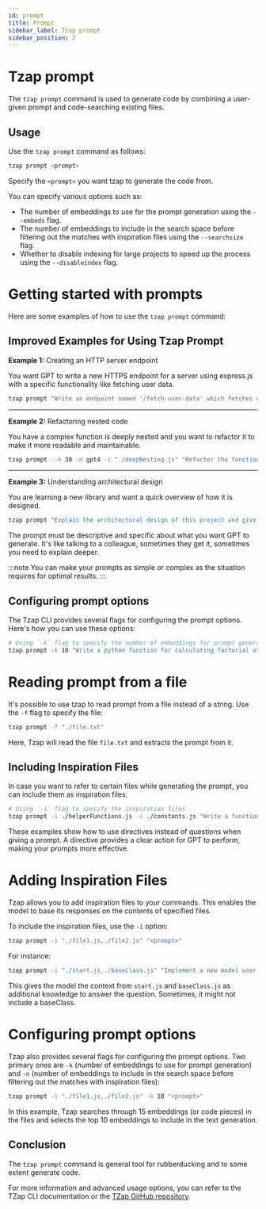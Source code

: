 ```yaml
---
id: prompt
title: Prompt
sidebar_label: Tzap prompt
sidebar_position: 2
---
```


# Tzap prompt

The `tzap prompt` command is used to generate code by combining a user-given prompt and code-searching existing files.

## Usage

Use the `tzap prompt` command as follows:

```bash
tzap prompt <prompt>
```

Specify the `<prompt>` you want tzap to generate the code from.

You can specify various options such as:
- The number of embeddings to use for the prompt generation using the `--embeds` flag.
- The number of embeddings to include in the search space before filtering out the matches with inspiration files using the `--searchsize` flag.
- Whether to disable indexing for large projects to speed up the process using the `--disableindex` flag.

# Getting started with prompts

Here are some examples of how to use the `tzap prompt` command:


## Improved Examples for Using Tzap Prompt

**Example 1:** Creating an HTTP server endpoint

You want GPT to write a new HTTPS endpoint for a server using express.js with a specific functionality like fetching user data.
```bash
tzap prompt "Write an endpoint named '/fetch-user-data' which fetches user data from the database."
```
---

**Example 2:** Refactoring nested code

You have a complex function is deeply nested and you want to refactor it to make it more readable and maintainable.
```bash
tzap prompt --k 30 -m gpt4 -i "./deepNesting.js" "Refactor the function 'processData' in 'deepNesting.js' to reduce nesting and improve code readability."
```
---

**Example 3:** Understanding architectural design

You are learning a new library and want a quick overview of how it is designed.

```bash
tzap prompt "Explain the architectural design of this project and give an example of its application."
```

The prompt must be descriptive and specific about what you want GPT to generate. It's like talking to a colleague, sometimes they get it, sometimes you need to explain deeper.


:::note 
You can make your prompts as simple or complex as the situation requires for optimal results.
:::
## Configuring prompt options

The Tzap CLI provides several flags for configuring the prompt options. Here's how you can use these options:

```bash
# Using `-k` flag to specify the number of embeddings for prompt generation
tzap prompt -k 10 "Write a python function for calculating factorial of a number."
```

# Reading prompt from a file


It's possible to use tzap to read prompt from a file instead of a string. Use the `-f` flag to specify the file:

```sh
tzap prompt -f "./file.txt"
```

Here, Tzap will read the file `file.txt` and extracts the prompt from it.

## Including Inspiration Files

In case you want to refer to certain files while generating the prompt, you can include them as inspiration files:

```bash
# Using `-i` flag to specify the inspiration files
tzap prompt -i ./helperFunctions.js -i ./constants.js "Write a function that uses helper functions from 'helperFunctions.js' to manipulate data defined in 'constants.js'."
```

These examples show how to use directives instead of questions when giving a prompt. A directive provides a clear action for GPT to perform, making your prompts more effective.

# Adding Inspiration Files

Tzap allows you to add inspiration files to your commands. This enables the model to base its responses on the contents of specified files.

To include the inspiration files, use the `-i` option:

```sh
tzap prompt -i "./file1.js,./file2.js" "<prompt>"
```

For instance:

```sh
tzap prompt -i "./start.js,./baseClass.js" "Implement a new model user model. Give it email and some simple parameters"
```

This gives the model the context from `start.js` and `baseClass.js` as additional knowledge to answer the question. Sometimes, it might not include a baseClass. 


# Configuring prompt options

Tzap also provides several flags for configuring the prompt options. Two primary ones are `-k` (number of embeddings to use for prompt generation) and `-n` (number of embeddings to include in the search space before filtering out the matches with inspiration files):

```sh
tzap prompt -i "./file1.js,./file2.js" -k 10 "<prompt>"
```

In this example, Tzap searches through 15 embeddings (or code pieces) in the files and selects the top 10 embeddings to include in the text generation.

## Conclusion

The `tzap prompt` command is general tool for rubberducking and to some extent generate code.

For more information and advanced usage options, you can refer to the TZap CLI documentation or the [TZap GitHub repository](https://github.com/tzapio/tzap).
